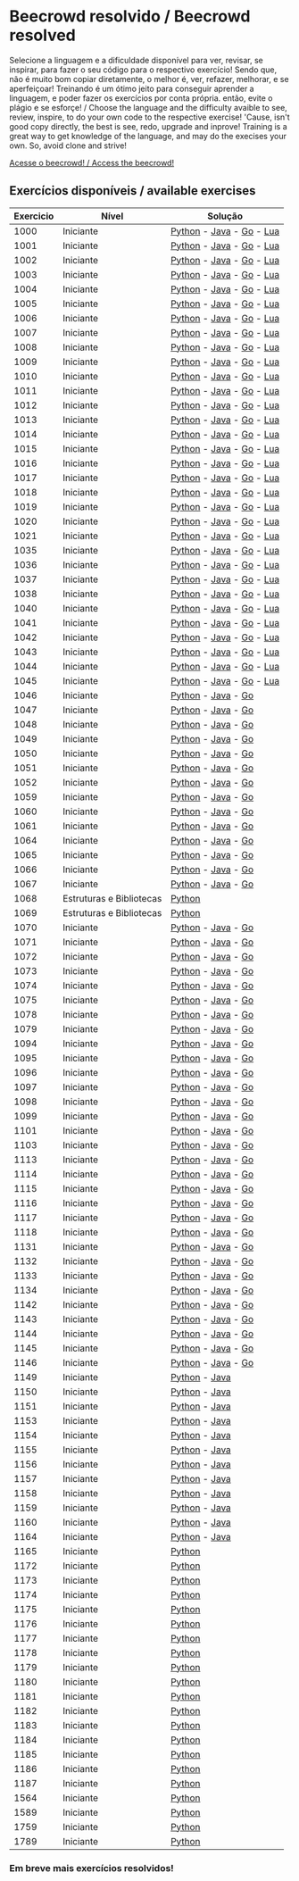 # Beecrowd resolvido / Beecrowd resolved

Selecione a linguagem e a dificuldade disponível para ver, revisar, se inspirar, para fazer o seu código para o respectivo exercício! Sendo que, não é muito bom copiar diretamente, o melhor é, ver, refazer, melhorar, e se aperfeiçoar! Treinando é um ótimo jeito para conseguir aprender a linguagem, e poder fazer os exercícios por conta própria. então, evite o plágio e se esforçe!
/
Choose the language and the difficulty avaible to see, review, inspire, to do your own code to the respective exercise! 'Cause, isn't good copy directly, the best is see, redo, upgrade and inprove! Training is a great way to get knowledge of the language, and may do the execises your own. So, avoid clone and strive!

[Acesse o beecrowd! / Access the beecrowd!](https://beecrowd.com.br)

## Exercícios disponíveis / available exercises

| Exercicio | Nível                    | Solução                                                                                                                                   |
| --------- | ------------------------ | ----------------------------------------------------------------------------------------------------------------------------------------- |
| 1000      | Iniciante                | [Python](python/1%20-%20Iniciante/1000.py) - [Java](Java/1%20-%20Iniciante/e1000.java) - [Go](go/1000.go) - [Lua](Lua/iniciante/1000.lua) |
| 1001      | Iniciante                | [Python](python/1%20-%20Iniciante/1001.py) - [Java](Java/1%20-%20Iniciante/e1001.java) - [Go](go/1001.go) - [Lua](Lua/Iniciante/1001.lua) |
| 1002      | Iniciante                | [Python](python/1%20-%20Iniciante/1002.py) - [Java](Java/1%20-%20Iniciante/e1002.java) - [Go](go/1002.go) - [Lua](Lua/Iniciante/1002.lua) |
| 1003      | Iniciante                | [Python](python/1%20-%20Iniciante/1003.py) - [Java](Java/1%20-%20Iniciante/e1003.java) - [Go](go/1003.go) - [Lua](Lua/Iniciante/1003.lua) |
| 1004      | Iniciante                | [Python](python/1%20-%20Iniciante/1004.py) - [Java](Java/1%20-%20Iniciante/e1004.java) - [Go](go/1004.go) - [Lua](Lua/Iniciante/1004.lua) |
| 1005      | Iniciante                | [Python](python/1%20-%20Iniciante/1005.py) - [Java](Java/1%20-%20Iniciante/e1005.java) - [Go](go/1005.go) - [Lua](Lua/Iniciante/1005.lua) |
| 1006      | Iniciante                | [Python](python/1%20-%20Iniciante/1006.py) - [Java](Java/1%20-%20Iniciante/e1006.java) - [Go](go/1006.go) - [Lua](Lua/Iniciante/1006.lua) |
| 1007      | Iniciante                | [Python](python/1%20-%20Iniciante/1007.py) - [Java](Java/1%20-%20Iniciante/e1007.java) - [Go](go/1007.go) - [Lua](lua/Iniciante/1007.lua) |
| 1008      | Iniciante                | [Python](Python/1%20-%20Iniciante/1008.py) - [Java](Java/1%20-%20Iniciante/e1008.java) - [Go](go/1008.go) - [Lua](Lua/Iniciante/1008.lua) |
| 1009      | Iniciante                | [Python](Python/1%20-%20Iniciante/1009.py) - [Java](Java/1%20-%20Iniciante/e1009.java) - [Go](go/1009.go) - [Lua](Lua/Iniciante/1009.lua) |
| 1010      | Iniciante                | [Python](Python/1%20-%20Iniciante/1010.py) - [Java](Java/1%20-%20Iniciante/e1010.java) - [Go](go/1010.go) - [Lua](lua/Iniciante/1010.lua) |
| 1011      | Iniciante                | [Python](Python/1%20-%20Iniciante/1011.py) - [Java](Java/1%20-%20Iniciante/e1011.java) - [Go](go/1011.go) - [Lua](lua/Iniciante/1011.lua) |
| 1012      | Iniciante                | [Python](Python/1%20-%20Iniciante/1012.py) - [Java](Java/1%20-%20Iniciante/e1012.java) - [Go](go/1012.go) - [Lua](lua/Iniciante/1012.lua) |
| 1013      | Iniciante                | [Python](Python/1%20-%20Iniciante/1013.py) - [Java](Java/1%20-%20Iniciante/e1013.java) - [Go](go/1013.go) - [Lua](lua/Iniciante/1013.lua) |
| 1014      | Iniciante                | [Python](Python/1%20-%20Iniciante/1014.py) - [Java](Java/1%20-%20Iniciante/e1014.java) - [Go](go/1014.go) - [Lua](lua/Iniciante/1014.lua) |
| 1015      | Iniciante                | [Python](Python/1%20-%20Iniciante/1015.py) - [Java](Java/1%20-%20Iniciante/e1015.java) - [Go](go/1015.go) - [Lua](lua/Iniciante/1015.lua) |
| 1016      | Iniciante                | [Python](Python/1%20-%20Iniciante/1016.py) - [Java](Java/1%20-%20Iniciante/e1016.java) - [Go](go/1016.go) - [Lua](lua/Iniciante/1016.lua) |
| 1017      | Iniciante                | [Python](Python/1%20-%20Iniciante/1017.py) - [Java](Java/1%20-%20Iniciante/e1017.java) - [Go](go/1017.go) - [Lua](lua/Iniciante/1017.lua) |
| 1018      | Iniciante                | [Python](Python/1%20-%20Iniciante/1018.py) - [Java](Java/1%20-%20Iniciante/e1018.java) - [Go](go/1018.go) - [Lua](lua/Iniciante/1018.lua) |
| 1019      | Iniciante                | [Python](Python/1%20-%20Iniciante/1019.py) - [Java](Java/1%20-%20Iniciante/e1019.java) - [Go](go/1019.go) - [Lua](lua/Iniciante/1019.lua) |
| 1020      | Iniciante                | [Python](Python/1%20-%20Iniciante/1020.py) - [Java](Java/1%20-%20Iniciante/e1020.java) - [Go](go/1020.go) - [Lua](lua/Iniciante/1020.lua) |
| 1021      | Iniciante                | [Python](Python/1%20-%20Iniciante/1021.py) - [Java](Java/1%20-%20Iniciante/e1021.java) - [Go](go/1021.go) - [Lua](lua/Iniciante/1021.lua) |
| 1035      | Iniciante                | [Python](Python/1%20-%20Iniciante/1035.py) - [Java](Java/1%20-%20Iniciante/e1035.java) - [Go](go/1035.go) - [Lua](lua/Iniciante/1035.lua) |
| 1036      | Iniciante                | [Python](Python/1%20-%20Iniciante/1036.py) - [Java](Java/1%20-%20Iniciante/e1036.java) - [Go](go/1036.go) - [Lua](lua/Iniciante/1036.lua) |
| 1037      | Iniciante                | [Python](Python/1%20-%20Iniciante/1037.py) - [Java](Java/1%20-%20Iniciante/e1037.java) - [Go](go/1037.go) - [Lua](lua/Iniciante/1037.lua) |
| 1038      | Iniciante                | [Python](Python/1%20-%20Iniciante/1038.py) - [Java](Java/1%20-%20Iniciante/e1038.java) - [Go](go/1038.go) - [Lua](lua/Iniciante/1038.lua) |
| 1040      | Iniciante                | [Python](Python/1%20-%20Iniciante/1040.py) - [Java](Java/1%20-%20Iniciante/e1040.java) - [Go](go/1040.go) - [Lua](lua/Iniciante/1040.lua) |
| 1041      | Iniciante                | [Python](Python/1%20-%20Iniciante/1041.py) - [Java](Java/1%20-%20Iniciante/e1041.java) - [Go](go/1041.go) - [Lua](lua/Iniciante/1041.lua) |
| 1042      | Iniciante                | [Python](Python/1%20-%20Iniciante/1042.py) - [Java](Java/1%20-%20Iniciante/e1042.java) - [Go](go/1042.go) - [Lua](lua/Iniciante/1042.lua) |
| 1043      | Iniciante                | [Python](Python/1%20-%20Iniciante/1043.py) - [Java](Java/1%20-%20Iniciante/e1043.java) - [Go](go/1043.go) - [Lua](lua/Iniciante/1043.lua) |
| 1044      | Iniciante                | [Python](Python/1%20-%20Iniciante/1044.py) - [Java](Java/1%20-%20Iniciante/e1044.java) - [Go](go/1044.go) - [Lua](lua/Iniciante/1044.lua) |
| 1045      | Iniciante                | [Python](Python/1%20-%20Iniciante/1045.py) - [Java](Java/1%20-%20Iniciante/e1045.java) - [Go](go/1045.go) - [Lua](lua/Iniciante/1045.lua) |
| 1046      | Iniciante                | [Python](Python/1%20-%20Iniciante/1046.py) - [Java](Java/1%20-%20Iniciante/e1046.java) - [Go](go/1046.go)                                 |
| 1047      | Iniciante                | [Python](Python/1%20-%20Iniciante/1047.py) - [Java](Java/1%20-%20Iniciante/e1047.java) - [Go](go/1047.go)                                 |
| 1048      | Iniciante                | [Python](Python/1%20-%20Iniciante/1048.py) - [Java](Java/1%20-%20Iniciante/e1048.java) - [Go](go/1048.go)                                 |
| 1049      | Iniciante                | [Python](Python/1%20-%20Iniciante/1049.py) - [Java](Java/1%20-%20Iniciante/e1049.java) - [Go](go/1049.go)                                 |
| 1050      | Iniciante                | [Python](Python/1%20-%20Iniciante/1050.py) - [Java](Java/1%20-%20Iniciante/e1050.java) - [Go](go/1050.go)                                 |
| 1051      | Iniciante                | [Python](Python/1%20-%20Iniciante/1051.py) - [Java](Java/1%20-%20Iniciante/e1051.java) - [Go](go/1051.go)                                 |
| 1052      | Iniciante                | [Python](Python/1%20-%20Iniciante/1052.py) - [Java](Java/1%20-%20Iniciante/e1052.java) - [Go](go/1052.go)                                 |
| 1059      | Iniciante                | [Python](Python/1%20-%20Iniciante/1059.py) - [Java](Java/1%20-%20Iniciante/e1059.java) - [Go](go/1059.go)                                 |
| 1060      | Iniciante                | [Python](Python/1%20-%20Iniciante/1060.py) - [Java](Java/1%20-%20Iniciante/e1060.java) - [Go](go/1060.go)                                 |
| 1061      | Iniciante                | [Python](Python/1%20-%20Iniciante/1061.py) - [Java](Java/1%20-%20Iniciante/e1061.java) - [Go](go/1061.go)                                 |
| 1064      | Iniciante                | [Python](Python/1%20-%20Iniciante/1064.py) - [Java](Java/1%20-%20Iniciante/e1064.java) - [Go](go/1064.go)                                 |
| 1065      | Iniciante                | [Python](Python/1%20-%20Iniciante/1065.py) - [Java](Java/1%20-%20Iniciante/e1065.java) - [Go](go/1065.go)                                 |
| 1066      | Iniciante                | [Python](Python/1%20-%20Iniciante/1066.py) - [Java](Java/1%20-%20Iniciante/e1066.java) - [Go](go/1066.go)                                 |
| 1067      | Iniciante                | [Python](Python/1%20-%20Iniciante/1067.py) - [Java](Java/1%20-%20Iniciante/e1067.java) - [Go](go/1067.go)                                 |
| 1068      | Estruturas e Bibliotecas | [Python](Python/4%20-%20estruturas%20e%20bibliotecas/1068.py)                                                                             |
| 1069      | Estruturas e Bibliotecas | [Python](Python/4%20-%20estruturas%20e%20bibliotecas/1069.py)                                                                             |
| 1070      | Iniciante                | [Python](Python/1%20-%20Iniciante/1070.py) - [Java](Java/1%20-%20Iniciante/e1070.java) - [Go](go/1070.go)                                 |
| 1071      | Iniciante                | [Python](Python/1%20-%20Iniciante/1071.py) - [Java](Java/1%20-%20Iniciante/e1071.java) - [Go](go/1071.go)                                 |
| 1072      | Iniciante                | [Python](Python/1%20-%20Iniciante/1072.py) - [Java](Java/1%20-%20Iniciante/e1072.java) - [Go](go/1072.go)                                 |
| 1073      | Iniciante                | [Python](Python/1%20-%20Iniciante/1073.py) - [Java](Java/1%20-%20Iniciante/e1073.java) - [Go](go/1073.go)                                 |
| 1074      | Iniciante                | [Python](Python/1%20-%20Iniciante/1074.py) - [Java](Java/1%20-%20Iniciante/e1074.java) - [Go](go/1074.go)                                 |
| 1075      | Iniciante                | [Python](Python/1%20-%20Iniciante/1075.py) - [Java](Java/1%20-%20Iniciante/e1075.java) - [Go](go/1075.go)                                 |
| 1078      | Iniciante                | [Python](Python/1%20-%20Iniciante/1078.py) - [Java](Java/1%20-%20Iniciante/e1078.java) - [Go](go/1078.go)                                 |
| 1079      | Iniciante                | [Python](Python/1%20-%20Iniciante/1079.py) - [Java](Java/1%20-%20Iniciante/e1079.java) - [Go](go/1079.go)                                 |
| 1094      | Iniciante                | [Python](Python/1%20-%20Iniciante/1094.py) - [Java](Java/1%20-%20Iniciante/e1094.java) - [Go](go/1094.go)                                 |
| 1095      | Iniciante                | [Python](Python/1%20-%20Iniciante/1095.py) - [Java](Java/1%20-%20Iniciante/e1095.java) - [Go](go/1095.go)                                 |
| 1096      | Iniciante                | [Python](Python/1%20-%20Iniciante/1096.py) - [Java](Java/1%20-%20Iniciante/e1096.java) - [Go](go/1096.go)                                 |
| 1097      | Iniciante                | [Python](Python/1%20-%20Iniciante/1097.py) - [Java](Java/1%20-%20Iniciante/e1097.java) - [Go](go/1097.go)                                 |
| 1098      | Iniciante                | [Python](Python/1%20-%20Iniciante/1098.py) - [Java](Java/1%20-%20Iniciante/e1098.java) - [Go](go/1098.go)                                 |
| 1099      | Iniciante                | [Python](Python/1%20-%20Iniciante/1099.py) - [Java](Java/1%20-%20Iniciante/e1099.java) - [Go](go/1099.go)                                 |
| 1101      | Iniciante                | [Python](Python/1%20-%20Iniciante/1101.py) - [Java](Java/1%20-%20Iniciante/e1101.java) - [Go](go/1101.go)                                 |
| 1103      | Iniciante                | [Python](Python/1%20-%20Iniciante/1103.py) - [Java](Java/1%20-%20Iniciante/e1103.java) - [Go](go/1103.go)                                 |
| 1113      | Iniciante                | [Python](Python/1%20-%20Iniciante/1113.py) - [Java](Java/1%20-%20Iniciante/e1113.java) - [Go](go/1113.go)                                 |
| 1114      | Iniciante                | [Python](Python/1%20-%20Iniciante/1114.py) - [Java](Java/1%20-%20Iniciante/e1114.java) - [Go](go/1114.go)                                 |
| 1115      | Iniciante                | [Python](Python/1%20-%20Iniciante/1115.py) - [Java](Java/1%20-%20Iniciante/e1115.java) - [Go](go/1115.go)                                 |
| 1116      | Iniciante                | [Python](Python/1%20-%20Iniciante/1116.py) - [Java](Java/1%20-%20Iniciante/e1116.java) - [Go](go/1116.go)                                 |
| 1117      | Iniciante                | [Python](Python/1%20-%20Iniciante/1117.py) - [Java](Java/1%20-%20Iniciante/e1117.java) - [Go](go/1117.go)                                 |
| 1118      | Iniciante                | [Python](Python/1%20-%20Iniciante/1118.py) - [Java](Java/1%20-%20Iniciante/e1118.java) - [Go](go/1118.go)                                 |
| 1131      | Iniciante                | [Python](Python/1%20-%20Iniciante/1131.py) - [Java](Java/1%20-%20Iniciante/e1131.java) - [Go](go/1131.go)                                 |
| 1132      | Iniciante                | [Python](Python/1%20-%20Iniciante/1132.py) - [Java](Java/1%20-%20Iniciante/e1132.java) - [Go](go/1132.go)                                 |
| 1133      | Iniciante                | [Python](Python/1%20-%20Iniciante/1133.py) - [Java](Java/1%20-%20Iniciante/e1133.java) - [Go](go/1133.go)                                 |
| 1134      | Iniciante                | [Python](Python/1%20-%20Iniciante/1134.py) - [Java](Java/1%20-%20Iniciante/e1134.java) - [Go](go/1134.go)                                 |
| 1142      | Iniciante                | [Python](Python/1%20-%20Iniciante/1142.py) - [Java](Java/1%20-%20Iniciante/e1142.java) - [Go](go/1142.go)                                 |
| 1143      | Iniciante                | [Python](Python/1%20-%20Iniciante/1143.py) - [Java](Java/1%20-%20Iniciante/e1143.java) - [Go](go/1143.go)                                 |
| 1144      | Iniciante                | [Python](Python/1%20-%20Iniciante/1144.py) - [Java](Java/1%20-%20Iniciante/e1144.java) - [Go](go/1144.go)                                 |
| 1145      | Iniciante                | [Python](Python/1%20-%20Iniciante/1145.py) - [Java](Java/1%20-%20Iniciante/e1145.java) - [Go](go/1145.go)                                 |
| 1146      | Iniciante                | [Python](Python/1%20-%20Iniciante/1146.py) - [Java](Java/1%20-%20Iniciante/e1146.java) - [Go](go/1146.go)                                 |
| 1149      | Iniciante                | [Python](Python/1%20-%20Iniciante/1149.py) - [Java](Java/1%20-%20Iniciante/e1149.java)                                                    |
| 1150      | Iniciante                | [Python](Python/1%20-%20Iniciante/1150.py) - [Java](Java/1%20-%20Iniciante/e1150.java)                                                    |
| 1151      | Iniciante                | [Python](Python/1%20-%20Iniciante/1151.py) - [Java](Java/1%20-%20Iniciante/e1151.java)                                                    |
| 1153      | Iniciante                | [Python](Python/1%20-%20Iniciante/1153.py) - [Java](Java/1%20-%20Iniciante/e1153.java)                                                    |
| 1154      | Iniciante                | [Python](Python/1%20-%20Iniciante/1154.py) - [Java](Java/1%20-%20Iniciante/e1154.java)                                                    |
| 1155      | Iniciante                | [Python](Python/1%20-%20Iniciante/1155.py) - [Java](Java\1%20-%20Iniciante\e1155.java)                                                    |
| 1156      | Iniciante                | [Python](Python/1%20-%20Iniciante/1156.py) - [Java](Java/1%20-%20Iniciante/e1156.java)                                                    |
| 1157      | Iniciante                | [Python](Python/1%20-%20Iniciante/1157.py) - [Java](Java/1%20-%20Iniciante/e1157.java)                                                    |
| 1158      | Iniciante                | [Python](Python/1%20-%20Iniciante/1158.py) - [Java](Java/1%20-%20Iniciante/e1158.java)                                                    |
| 1159      | Iniciante                | [Python](Python/1%20-%20Iniciante/1159.py) - [Java](Java/1%20-%20Iniciante/e1159.java)                                                    |
| 1160      | Iniciante                | [Python](Python/1%20-%20Iniciante/1160.py) - [Java](Java/1%20-%20Iniciante/e1160.java)                                                    |
| 1164      | Iniciante                | [Python](Python/1%20-%20Iniciante/1164.py) - [Java](Java/1%20-%20Iniciante/e1164.java)                                                    |
| 1165      | Iniciante                | [Python](Python/1%20-%20Iniciante/1165.py)                                                                                                |
| 1172      | Iniciante                | [Python](Python/1%20-%20Iniciante/1172.py)                                                                                                |
| 1173      | Iniciante                | [Python](Python/1%20-%20Iniciante/1173.py)                                                                                                |
| 1174      | Iniciante                | [Python](Python/1%20-%20Iniciante/1174.py)                                                                                                |
| 1175      | Iniciante                | [Python](Python/1%20-%20Iniciante/1175.py)                                                                                                |
| 1176      | Iniciante                | [Python](Python/1%20-%20Iniciante/1176.py)                                                                                                |
| 1177      | Iniciante                | [Python](Python/1%20-%20Iniciante/1177.py)                                                                                                |
| 1178      | Iniciante                | [Python](Python/1%20-%20Iniciante/1178.py)                                                                                                |
| 1179      | Iniciante                | [Python](Python/1%20-%20Iniciante/1179.py)                                                                                                |
| 1180      | Iniciante                | [Python](Python/1%20-%20Iniciante/1180.py)                                                                                                |
| 1181      | Iniciante                | [Python](Python/1%20-%20Iniciante/1181.py)                                                                                                |
| 1182      | Iniciante                | [Python](Python/1%20-%20Iniciante/1182.py)                                                                                                |
| 1183      | Iniciante                | [Python](Python/1%20-%20Iniciante/1183.py)                                                                                                |
| 1184      | Iniciante                | [Python](Python/1%20-%20Iniciante/1184.py)                                                                                                |
| 1185      | Iniciante                | [Python](Python/1%20-%20Iniciante/1185.py)                                                                                                |
| 1186      | Iniciante                | [Python](Python/1%20-%20Iniciante/1186.py)                                                                                                |
| 1187      | Iniciante                | [Python](Python/1%20-%20Iniciante/1187.py)                                                                                                |
| 1564      | Iniciante                | [Python](Python/1%20-%20Iniciante/1564.py)                                                                                                |
| 1589      | Iniciante                | [Python](Python/1%20-%20Iniciante/1589.py)                                                                                                |
| 1759      | Iniciante                | [Python](Python/1%20-%20Iniciante/1759.py)                                                                                                |
| 1789      | Iniciante                | [Python](Python/1%20-%20Iniciante/1789.py)                                                                                                |

### **Em breve mais exercícios resolvidos!**
